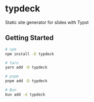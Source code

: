 # typdeck

Static site generator for slides with Typst

## Getting Started

```sh
# npm
npm install -D typdeck

# Yarn
yarn add -D typdeck

# pnpm
pnpm add -D typdeck

# Bun
bun add -d typdeck
```
